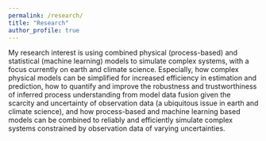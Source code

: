 ```yaml
---
permalink: /research/
title: "Research"
author_profile: true
---
```


My research interest is using combined physical (process-based) and statistical (machine learning) models to simulate complex systems, with
a focus currently on earth and climate science. Especially, how complex physical models can be simplified for increased efficiency in
estimation and prediction, how to quantify and improve the robustness and trustworthiness of inferred process understanding from model data
fusion given the scarcity and uncertainty of observation data (a ubiquitous issue in earth and climate science), and how process-based and
machine learning based models can be combined to reliably and efficiently simulate complex systems constrained by observation data of
varying uncertainties.
